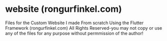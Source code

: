 # website (rongurfinkel.com)
Files for the Custom Website I made From scratch Using the Flutter Framework (rongurfinkel.com)
All Rights Reserved-you may not copy or use any of the files for any purpose without permmission of the author!

